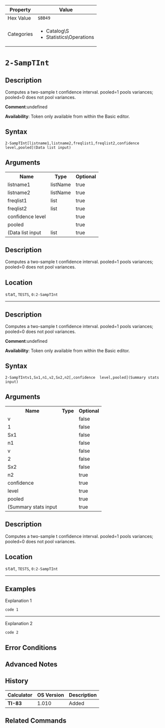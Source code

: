 | Property      | Value |
|---------------|-------|
| Hex Value     | `$BB49`|
| Categories    | <ul><li>Catalog\S</li><li>Statistics\Operations</li></ul> |

# `2-SampTInt `

## Description
Computes a two-sample t confidence interval. pooled=1 pools variances; pooled=0 does not pool variances.

<b>Comment</b>:undefined

<b>Availability</b>: Token only available from within the Basic editor.

## Syntax
`2-SampTInt[listname1,listname2,freqlist1,freqlist2,confidence level,pooled](Data list input)`

## Arguments
<table>
<tr><th>Name</th><th>Type</th><th>Optional</th></tr>

<tr><td>listname1</td><td>listName</td><td>true</td></tr>

<tr><td>listname2</td><td>listName</td><td>true</td></tr>

<tr><td>freqlist1</td><td>list</td><td>true</td></tr>

<tr><td>freqlist2</td><td>list</td><td>true</td></tr>

<tr><td>confidence level</td><td></td><td>true</td></tr>

<tr><td>pooled</td><td></td><td>true</td></tr>

<tr><td>(Data list input</td><td>list</td><td>true</td></tr>

</table>

## Description
Computes a two-sample t confidence interval. pooled=1 pools variances; pooled=0 does not pool variances.

## Location
<kbd>stat</kbd>, `TESTS`, `0:2-SampTInt`
<hr>

## Description
Computes a two-sample t confidence interval. pooled=1 pools variances; pooled=0 does not pool variances.

<b>Comment</b>:undefined

<b>Availability</b>: Token only available from within the Basic editor.

## Syntax
`2-SampTIntv1,Sx1,n1,v2,Sx2,n2[,confidence  level,pooled](Summary stats input)`

## Arguments
<table>
<tr><th>Name</th><th>Type</th><th>Optional</th></tr>

<tr><td>v</td><td></td><td>false</td></tr>

<tr><td>1</td><td></td><td>false</td></tr>

<tr><td>Sx1</td><td></td><td>false</td></tr>

<tr><td>n1</td><td></td><td>false</td></tr>

<tr><td>v</td><td></td><td>false</td></tr>

<tr><td>2</td><td></td><td>false</td></tr>

<tr><td>Sx2</td><td></td><td>false</td></tr>

<tr><td>n2</td><td></td><td>true</td></tr>

<tr><td>confidence</td><td></td><td>true</td></tr>

<tr><td>level</td><td></td><td>true</td></tr>

<tr><td>pooled</td><td></td><td>true</td></tr>

<tr><td>(Summary stats input</td><td></td><td>true</td></tr>

</table>

## Description
Computes a two-sample t confidence interval. pooled=1 pools variances; pooled=0 does not pool variances.

## Location
<kbd>stat</kbd>, `TESTS`, `0:2-SampTInt`
<hr>

## Examples

Explanation 1
```ti-basic
code 1
```
---
Explanation 2
```ti-basic
code 2
```

## Error Conditions


## Advanced Notes


## History
| Calculator | OS Version | Description |
|------------|------------|-------------|
| <b>TI-83</b> | 1.010 | Added

## Related Commands

    